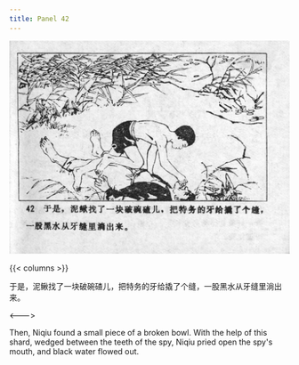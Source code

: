 ```yaml
---
title: Panel 42
---
```


![niqiu page](./../../../images/niqiu/seifert0397_nqkg_0046_042.jpg)

{{< columns >}}

于是，泥鳅找了一块破碗碴儿，把特务的牙给撬了个缝，一股黑水从牙缝里淌出来。

<--->

Then, Niqiu found a small piece of a broken bowl. With the help of this shard, wedged between the teeth of the spy, Niqiu pried open the spy's mouth, and black water flowed out.